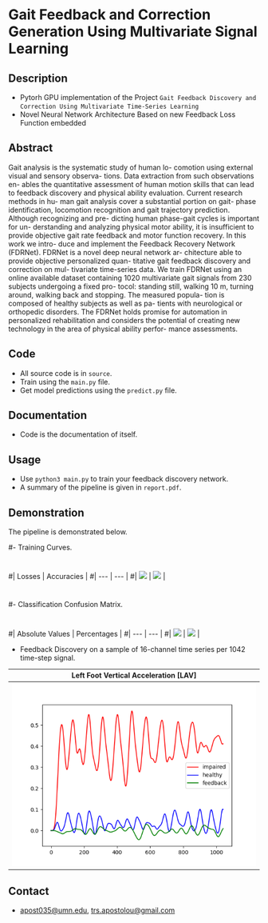 # Gait Feedback and Correction Generation Using Multivariate Signal Learning

## Description
- Pytorh GPU implementation of the Project `Gait Feedback Discovery and Correction Using Multivariate Time-Series Learning`
- Novel Neural Network Architecture Based on new Feedback Loss Function embedded

## Abstract
Gait analysis is the systematic study of human lo-
comotion using external visual and sensory observa-
tions. Data extraction from such observations en-
ables the quantitative assessment of human motion
skills that can lead to feedback discovery and physical
ability evaluation. Current research methods in hu-
man gait analysis cover a substantial portion on gait-
phase identification, locomotion recognition and gait
trajectory prediction. Although recognizing and pre-
dicting human phase-gait cycles is important for un-
derstanding and analyzing physical motor ability, it
is insufficient to provide objective gait rate feedback
and motor function recovery. In this work we intro-
duce and implement the Feedback Recovery Network
(FDRNet). FDRNet is a novel deep neural network ar-
chitecture able to provide objective personalized quan-
titative gait feedback discovery and correction on mul-
tivariate time-series data. We train FDRNet using an
online available dataset containing 1020 multivariate
gait signals from 230 subjects undergoing a fixed pro-
tocol: standing still, walking 10 m, turning around,
walking back and stopping. The measured popula-
tion is composed of healthy subjects as well as pa-
tients with neurological or orthopedic disorders. The
FDRNet holds promise for automation in personalized
rehabilitation and considers the potential of creating
new technology in the area of physical ability perfor-
mance assessments.

## Code
- All source code is in `source`.
- Train using the `main.py` file.
- Get model predictions using the `predict.py` file.

## Documentation
- Code is the documentation of itself.

## Usage
- Use `python3 main.py` to train your feedback discovery network.
- A summary of the pipeline is given in `report.pdf`.

## Demonstration
The pipeline is demonstrated below.

#- Training Curves.
#
#| Losses | Accuracies |
#| --- | --- |
#| ![](./figs/real_loss.PNG) | ![](./figs/real_accuracy.PNG) |
#
#- Classification Confusion Matrix.
#
#| Absolute Values | Percentages |
#| --- | --- |
#| ![](./figs/val_conf_mat.png) | ![](./figs/val_conf_mat_percent.png) |


- Feedback Discovery on a sample of 16-channel time series per 1042 time-step signal.

| Left Foot Vertical Acceleration [LAV]
| --- |
| ![](./results/pred.png)


## Contact
- apost035@umn.edu, trs.apostolou@gmail.com



